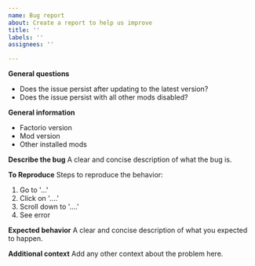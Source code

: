 ```yaml
---
name: Bug report
about: Create a report to help us improve
title: ''
labels: ''
assignees: ''

---
```


**General questions**
* Does the issue persist after updating to the latest version?
* Does the issue persist with all other mods disabled?

**General information**
* Factorio version
* Mod version
* Other installed mods

**Describe the bug**
A clear and concise description of what the bug is.

**To Reproduce**
Steps to reproduce the behavior:
1. Go to '...'
2. Click on '....'
3. Scroll down to '....'
4. See error

**Expected behavior**
A clear and concise description of what you expected to happen.

**Additional context**
Add any other context about the problem here.
